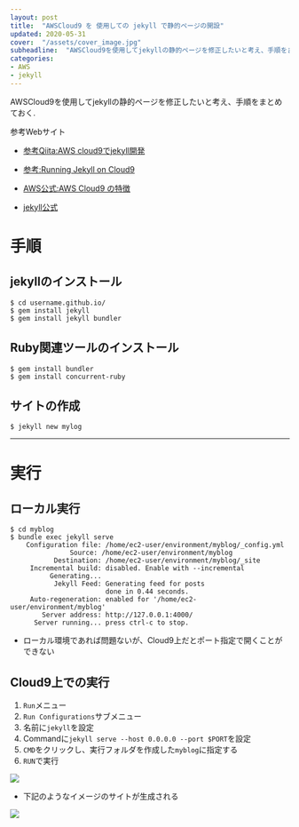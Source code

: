 ```yaml
---
layout: post
title:  "AWSCloud9 を 使用しての jekyll で静的ページの開設"
updated: 2020-05-31
cover:  "/assets/cover_image.jpg"
subheadline:  "AWSCloud9を使用してjekyllの静的ページを修正したいと考え、手順をまとめておく."
categories: 
- AWS 
- jekyll
---
```


AWSCloud9を使用してjekyllの静的ページを修正したいと考え、手順をまとめておく.



参考Webサイト

- [参考Qiita:AWS cloud9でjekyll開発](https://qiita.com/walrein/items/40796eb036eaa3248871)

- [参考:Running Jekyll on Cloud9](https://www.jflh.ca/2016-01-18-running-jekyll-on-cloud9)

- [AWS公式:AWS Cloud9 の特徴](https://aws.amazon.com/jp/cloud9/details/)

- [jekyll公式](https://jekyllrb.com/)

# 手順

## jekyllのインストール

```
$ cd username.github.io/
$ gem install jekyll
$ gem install jekyll bundler
```

## Ruby関連ツールのインストール

```
$ gem install bundler
$ gem install concurrent-ruby
```

## サイトの作成

```
$ jekyll new mylog
```

---

# 実行

## ローカル実行

```
$ cd myblog
$ bundle exec jekyll serve
    Configuration file: /home/ec2-user/environment/myblog/_config.yml
               Source: /home/ec2-user/environment/myblog
           Destination: /home/ec2-user/environment/myblog/_site
     Incremental build: disabled. Enable with --incremental
          Generating...
           Jekyll Feed: Generating feed for posts
                        done in 0.44 seconds.
     Auto-regeneration: enabled for '/home/ec2-user/environment/myblog'
        Server address: http://127.0.0.1:4000/
      Server running... press ctrl-c to stop.
```

* ローカル環境であれば問題ないが、Cloud9上だとポート指定で開くことができない

## Cloud9上での実行

1. ``Run``メニュー
1. ``Run Configurations``サブメニュー
1. 名前に``jekyll``を設定
1. Commandに``jekyll serve --host 0.0.0.0 --port $PORT``を設定
1. ``CMD``をクリックし、実行フォルダを作成した``myblog``に指定する
1. ``RUN``で実行

![](https://camo.qiitausercontent.com/02a8952d5c91d5431ebc04e1f3f16d67447f48d0/68747470733a2f2f71696974612d696d6167652d73746f72652e73332e616d617a6f6e6177732e636f6d2f302f34333630382f38613935613232352d636165302d373235652d616134352d3036333731303066626432352e706e67)

* 下記のようなイメージのサイトが生成される

![](https://lh3.googleusercontent.com/pw/ACtC-3fImkbChaq2YuPWCJxAeFyLQAh-GxxaVUiEa9EnzDNRguuemPpy4_KiAL8bAQLVX5DBvkNb7TZK6ms_uk-1bdM0uRXJHb6GnBTGaAoY-6h89l9uFwJ0Z7sDqCNGDPYp8250euBNNyMmaGry3cjre1tW=w923-h615-no?authuser=0)